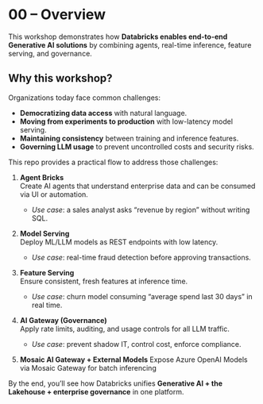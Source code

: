 # 00 – Overview

This workshop demonstrates how **Databricks enables end-to-end Generative AI solutions** by combining agents, real-time inference, feature serving, and governance.

## Why this workshop?

Organizations today face common challenges:
- **Democratizing data access** with natural language.
- **Moving from experiments to production** with low-latency model serving.
- **Maintaining consistency** between training and inference features.
- **Governing LLM usage** to prevent uncontrolled costs and security risks.

This repo provides a practical flow to address those challenges:

1. **Agent Bricks**  
   Create AI agents that understand enterprise data and can be consumed via UI or automation.  
   - *Use case*: a sales analyst asks “revenue by region” without writing SQL.  

2. **Model Serving**  
   Deploy ML/LLM models as REST endpoints with low latency.  
   - *Use case*: real-time fraud detection before approving transactions.  

3. **Feature Serving**  
   Ensure consistent, fresh features at inference time.  
   - *Use case*: churn model consuming “average spend last 30 days” in real time.  

4. **AI Gateway (Governance)**  
   Apply rate limits, auditing, and usage controls for all LLM traffic.  
   - *Use case*: prevent shadow IT, control cost, enforce compliance.
  
5. **Mosaic AI Gateway + External Models**
   Expose Azure OpenAI Models via Mosaic Gateway for batch inferencing

By the end, you’ll see how Databricks unifies **Generative AI + the Lakehouse + enterprise governance** in one platform.
